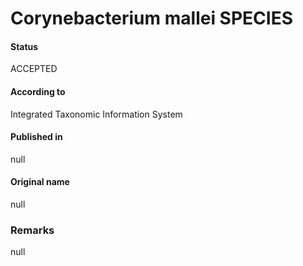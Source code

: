 # Corynebacterium mallei SPECIES

#### Status
ACCEPTED

#### According to
Integrated Taxonomic Information System

#### Published in
null

#### Original name
null

### Remarks
null